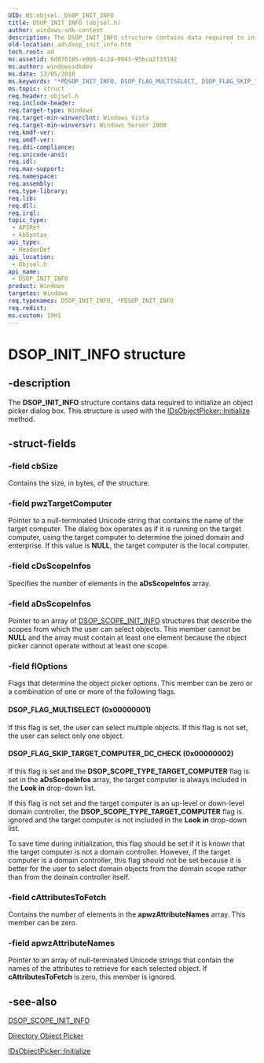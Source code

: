 ```yaml
---
UID: NS:objsel._DSOP_INIT_INFO
title: DSOP_INIT_INFO (objsel.h)
author: windows-sdk-content
description: The DSOP_INIT_INFO structure contains data required to initialize an object picker dialog box. This structure is used with the IDsObjectPicker::Initialize method.
old-location: ad\dsop_init_info.htm
tech.root: ad
ms.assetid: 6d070185-e0b6-4c24-9941-95bca2f33192
ms.author: windowssdkdev
ms.date: 12/05/2018
ms.keywords: "*PDSOP_INIT_INFO, DSOP_FLAG_MULTISELECT, DSOP_FLAG_SKIP_TARGET_COMPUTER_DC_CHECK, DSOP_INIT_INFO, DSOP_INIT_INFO structure [Active Directory], PDSOP_INIT_INFO, PDSOP_INIT_INFO structure pointer [Active Directory], _glines_dsop_init_info, ad.dsop__init__info, ad.dsop_init_info, objsel/DSOP_INIT_INFO, objsel/PDSOP_INIT_INFO"
ms.topic: struct
req.header: objsel.h
req.include-header: 
req.target-type: Windows
req.target-min-winverclnt: Windows Vista
req.target-min-winversvr: Windows Server 2008
req.kmdf-ver: 
req.umdf-ver: 
req.ddi-compliance: 
req.unicode-ansi: 
req.idl: 
req.max-support: 
req.namespace: 
req.assembly: 
req.type-library: 
req.lib: 
req.dll: 
req.irql: 
topic_type:
 - APIRef
 - kbSyntax
api_type:
 - HeaderDef
api_location:
 - Objsel.h
api_name:
 - DSOP_INIT_INFO
product: Windows
targetos: Windows
req.typenames: DSOP_INIT_INFO, *PDSOP_INIT_INFO
req.redist: 
ms.custom: 19H1
---
```


# DSOP_INIT_INFO structure


## -description


The <b>DSOP_INIT_INFO</b> structure contains data required to initialize an object picker dialog box. This structure is used with the 
<a href="https://docs.microsoft.com/windows/desktop/api/objsel/nf-objsel-idsobjectpicker-initialize">IDsObjectPicker::Initialize</a> method.


## -struct-fields




### -field cbSize

Contains the size, in bytes, of the structure.


### -field pwzTargetComputer

Pointer to a null-terminated Unicode string that contains the name of the target computer. The dialog box operates as if it is running on the target computer, using the target computer to determine the joined domain and enterprise. If this value is <b>NULL</b>, the target computer is the local computer.


### -field cDsScopeInfos

Specifies the number of elements in the <b>aDsScopeInfos</b> array.


### -field aDsScopeInfos

Pointer to an array of 
<a href="https://docs.microsoft.com/windows/desktop/api/objsel/ns-objsel-_dsop_scope_init_info">DSOP_SCOPE_INIT_INFO</a> structures that describe the scopes from which the user can select objects. This member cannot be <b>NULL</b> and the array must contain at least one element because the object picker cannot operate without at least one scope.


### -field flOptions

Flags that determine the object picker options. This member can be zero or a combination of one or more of the following flags.



#### DSOP_FLAG_MULTISELECT (0x00000001)

If this flag is set, the user can select multiple objects. If this flag is not set, the user can select only one object.



#### DSOP_FLAG_SKIP_TARGET_COMPUTER_DC_CHECK (0x00000002)

If this flag is set and the <b>DSOP_SCOPE_TYPE_TARGET_COMPUTER</b> flag is set in the <b>aDsScopeInfos</b> array, the target computer is always included in the <b>Look in</b> drop-down list.

If this flag is not set and the target computer is an up-level or down-level domain controller, the <b>DSOP_SCOPE_TYPE_TARGET_COMPUTER</b> flag is ignored and the target computer is not included in the <b>Look in</b> drop-down list.

To save time during initialization, this flag should be set if it is known that the target computer is not a domain controller. However, if the target computer is a domain controller, this flag should not be set because it is better for the user to select domain objects from the domain scope rather than from the domain controller itself.


### -field cAttributesToFetch

Contains the number of elements in the <b>apwzAttributeNames</b> array. This member can be zero.


### -field apwzAttributeNames

Pointer to an array of null-terminated Unicode strings that contain the names of the attributes to retrieve for each selected object. If <b>cAttributesToFetch</b> is zero, this member is ignored.


## -see-also




<a href="https://docs.microsoft.com/windows/desktop/api/objsel/ns-objsel-_dsop_scope_init_info">DSOP_SCOPE_INIT_INFO</a>



<a href="https://docs.microsoft.com/windows/desktop/AD/directory-object-picker">Directory Object Picker</a>



<a href="https://docs.microsoft.com/windows/desktop/api/objsel/nf-objsel-idsobjectpicker-initialize">IDsObjectPicker::Initialize</a>
 

 

